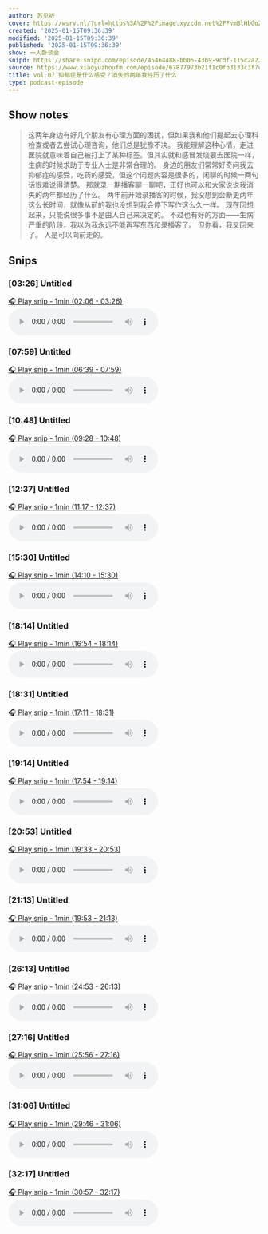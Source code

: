 ```yaml
---
author: 苏见祈
cover: https://wsrv.nl/?url=https%3A%2F%2Fimage.xyzcdn.net%2FFvmBlHbGoZktAR0gHWIktEz5xhtH.jpg&w=200&h=200
created: '2025-01-15T09:36:39'
modified: '2025-01-15T09:36:39'
published: '2025-01-15T09:36:39'
show: 一人卧谈会
snipd: https://share.snipd.com/episode/45464488-bb06-43b9-9cdf-115c2a22aa57
source: https://www.xiaoyuzhoufm.com/episode/67877973b21f1c0fb3133c3f?utm_source=rss
title: vol.07 抑郁症是什么感受？消失的两年我经历了什么
type: podcast-episode
---
```



## Show notes
> 这两年身边有好几个朋友有心理方面的困扰，但如果我和他们提起去心理科检查或者去尝试心理咨询，他们总是犹豫不决。
> 我能理解这种心情，走进医院就意味着自己被打上了某种标签。但其实就和感冒发烧要去医院一样，生病的时候求助于专业人士是非常合理的。
> 身边的朋友们常常好奇问我去抑郁症的感受，吃药的感受，但这个问题内容是很多的，闲聊的时候一两句话很难说得清楚。
> 那就录一期播客聊一聊吧，正好也可以和大家说说我消失的两年都经历了什么。
> 两年前开始录播客的时候，我没想到会断更两年这么长时间，就像从前的我也没想到我会停下写作这么久一样。
> 现在回想起来，只能说很多事不是由人自己来决定的。
> 不过也有好的方面——生病严重的阶段，我以为我永远不能再写东西和录播客了。
> 但你看，我又回来了。
> 人是可以向前走的。

## Snips
### [03:26] Untitled
[🎧 Play snip - 1min️ (02:06 - 03:26)](https://share.snipd.com/snip/859fd181-7b0f-4888-9fad-00e737d3c472)
<audio controls> <source src="https://dts-api.xiaoyuzhoufm.com/track/6292c6ff6c7eec4d0113caf5/67877973b21f1c0fb3133c3f/media.xyzcdn.net/6292c6ff6c7eec4d0113caf5/lsfcX-b7kp9LNO75_XGSPMHq8z8q.m4a#t=02:06,03:26"> </audio>
### [07:59] Untitled
[🎧 Play snip - 1min️ (06:39 - 07:59)](https://share.snipd.com/snip/d6156bad-ce6d-4d44-8b99-ba56abd7c67a)
<audio controls> <source src="https://dts-api.xiaoyuzhoufm.com/track/6292c6ff6c7eec4d0113caf5/67877973b21f1c0fb3133c3f/media.xyzcdn.net/6292c6ff6c7eec4d0113caf5/lsfcX-b7kp9LNO75_XGSPMHq8z8q.m4a#t=06:39,07:59"> </audio>
### [10:48] Untitled
[🎧 Play snip - 1min️ (09:28 - 10:48)](https://share.snipd.com/snip/445cc1ae-6683-4148-8da4-90787a01cb31)
<audio controls> <source src="https://dts-api.xiaoyuzhoufm.com/track/6292c6ff6c7eec4d0113caf5/67877973b21f1c0fb3133c3f/media.xyzcdn.net/6292c6ff6c7eec4d0113caf5/lsfcX-b7kp9LNO75_XGSPMHq8z8q.m4a#t=09:28,10:48"> </audio>
### [12:37] Untitled
[🎧 Play snip - 1min️ (11:17 - 12:37)](https://share.snipd.com/snip/ab6a6e47-facb-424e-bdd0-a0f63dd50d51)
<audio controls> <source src="https://dts-api.xiaoyuzhoufm.com/track/6292c6ff6c7eec4d0113caf5/67877973b21f1c0fb3133c3f/media.xyzcdn.net/6292c6ff6c7eec4d0113caf5/lsfcX-b7kp9LNO75_XGSPMHq8z8q.m4a#t=11:17,12:37"> </audio>
### [15:30] Untitled
[🎧 Play snip - 1min️ (14:10 - 15:30)](https://share.snipd.com/snip/a5277634-03ba-4c5a-892d-8c9e5b7d530b)
<audio controls> <source src="https://dts-api.xiaoyuzhoufm.com/track/6292c6ff6c7eec4d0113caf5/67877973b21f1c0fb3133c3f/media.xyzcdn.net/6292c6ff6c7eec4d0113caf5/lsfcX-b7kp9LNO75_XGSPMHq8z8q.m4a#t=14:10,15:30"> </audio>
### [18:14] Untitled
[🎧 Play snip - 1min️ (16:54 - 18:14)](https://share.snipd.com/snip/d02f5cc1-0b5f-4f71-a048-e549671952d5)
<audio controls> <source src="https://dts-api.xiaoyuzhoufm.com/track/6292c6ff6c7eec4d0113caf5/67877973b21f1c0fb3133c3f/media.xyzcdn.net/6292c6ff6c7eec4d0113caf5/lsfcX-b7kp9LNO75_XGSPMHq8z8q.m4a#t=16:54,18:14"> </audio>
### [18:31] Untitled
[🎧 Play snip - 1min️ (17:11 - 18:31)](https://share.snipd.com/snip/4e318f34-53fd-46bc-b90c-3d1fbddc8929)
<audio controls> <source src="https://dts-api.xiaoyuzhoufm.com/track/6292c6ff6c7eec4d0113caf5/67877973b21f1c0fb3133c3f/media.xyzcdn.net/6292c6ff6c7eec4d0113caf5/lsfcX-b7kp9LNO75_XGSPMHq8z8q.m4a#t=17:11,18:31"> </audio>
### [19:14] Untitled
[🎧 Play snip - 1min️ (17:54 - 19:14)](https://share.snipd.com/snip/2e6e439c-15d1-477d-bba1-4d2964119831)
<audio controls> <source src="https://dts-api.xiaoyuzhoufm.com/track/6292c6ff6c7eec4d0113caf5/67877973b21f1c0fb3133c3f/media.xyzcdn.net/6292c6ff6c7eec4d0113caf5/lsfcX-b7kp9LNO75_XGSPMHq8z8q.m4a#t=17:54,19:14"> </audio>
### [20:53] Untitled
[🎧 Play snip - 1min️ (19:33 - 20:53)](https://share.snipd.com/snip/74aae830-6589-4fc5-a641-344d51418009)
<audio controls> <source src="https://dts-api.xiaoyuzhoufm.com/track/6292c6ff6c7eec4d0113caf5/67877973b21f1c0fb3133c3f/media.xyzcdn.net/6292c6ff6c7eec4d0113caf5/lsfcX-b7kp9LNO75_XGSPMHq8z8q.m4a#t=19:33,20:53"> </audio>
### [21:13] Untitled
[🎧 Play snip - 1min️ (19:53 - 21:13)](https://share.snipd.com/snip/b2942b34-700e-4561-a586-c3cf75d4652c)
<audio controls> <source src="https://dts-api.xiaoyuzhoufm.com/track/6292c6ff6c7eec4d0113caf5/67877973b21f1c0fb3133c3f/media.xyzcdn.net/6292c6ff6c7eec4d0113caf5/lsfcX-b7kp9LNO75_XGSPMHq8z8q.m4a#t=19:53,21:13"> </audio>
### [26:13] Untitled
[🎧 Play snip - 1min️ (24:53 - 26:13)](https://share.snipd.com/snip/ad9faa02-b2fc-4d13-b1ab-36116fcca1fb)
<audio controls> <source src="https://dts-api.xiaoyuzhoufm.com/track/6292c6ff6c7eec4d0113caf5/67877973b21f1c0fb3133c3f/media.xyzcdn.net/6292c6ff6c7eec4d0113caf5/lsfcX-b7kp9LNO75_XGSPMHq8z8q.m4a#t=24:53,26:13"> </audio>
### [27:16] Untitled
[🎧 Play snip - 1min️ (25:56 - 27:16)](https://share.snipd.com/snip/b5dab4e6-f78f-42d1-8bf5-141dbe92a04e)
<audio controls> <source src="https://dts-api.xiaoyuzhoufm.com/track/6292c6ff6c7eec4d0113caf5/67877973b21f1c0fb3133c3f/media.xyzcdn.net/6292c6ff6c7eec4d0113caf5/lsfcX-b7kp9LNO75_XGSPMHq8z8q.m4a#t=25:56,27:16"> </audio>
### [31:06] Untitled
[🎧 Play snip - 1min️ (29:46 - 31:06)](https://share.snipd.com/snip/3479c47c-99eb-4062-9d08-514e6105176a)
<audio controls> <source src="https://dts-api.xiaoyuzhoufm.com/track/6292c6ff6c7eec4d0113caf5/67877973b21f1c0fb3133c3f/media.xyzcdn.net/6292c6ff6c7eec4d0113caf5/lsfcX-b7kp9LNO75_XGSPMHq8z8q.m4a#t=29:46,31:06"> </audio>
### [32:17] Untitled
[🎧 Play snip - 1min️ (30:57 - 32:17)](https://share.snipd.com/snip/36a80646-14bb-42fe-b119-151c14af4a98)
<audio controls> <source src="https://dts-api.xiaoyuzhoufm.com/track/6292c6ff6c7eec4d0113caf5/67877973b21f1c0fb3133c3f/media.xyzcdn.net/6292c6ff6c7eec4d0113caf5/lsfcX-b7kp9LNO75_XGSPMHq8z8q.m4a#t=30:57,32:17"> </audio>

